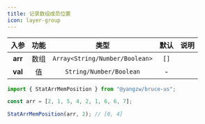 ```yaml
---
title: 记录数组成员位置
icon: layer-group
---
```


入参|功能|类型|默认|说明
:-:|:-:|:-:|:-:|-
**arr**|数组|`Array<String/Number/Boolean>`|`[]`
**val**|值|`String/Number/Boolean`|-

```js
import { StatArrMemPosition } from "@yangzw/bruce-us";

const arr = [2, 1, 5, 4, 2, 1, 6, 6, 7];

StatArrMemPosition(arr, 2); // [0, 4]
```